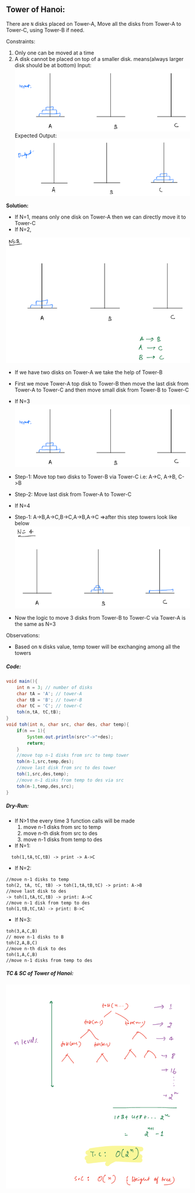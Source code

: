 ## Tower of Hanoi:
There are `N` disks placed on Tower-A, Move all the disks from Tower-A to Tower-C, using Tower-B if need.

Constraints:
1. Only one can be moved at a time
2. A disk cannot be placed on top of a smaller disk. means(always larger disk should be at bottom)
   Input:
   ![tower_of_honoi_input.png](../images/tower_of_honoi_input.png)
   Expected Output:
   ![tower_of_honoi_input.png](../images/tower_of_honoi_output.png)

**Solution:**
- If N=1, means only one disk on Tower-A then we can directly move it to Tower-C
- If N=2,

![tower_of_honoi_input_n_2.png](../images/tower_of_honoi_input_n_2.png)

- If we have two disks on Tower-A we take the help of Tower-B
- First we move Tower-A top disk to Tower-B then move the last disk from Tower-A to Tower-C and then move small disk from Tower-B to Tower-C

- If N=3
  ![img.png](../images/tower_of_honoi_input.png)
- Step-1: Move top two disks to Tower-B via Tower-C i.e: A->C, A->B, C->B
- Step-2: Move last disk from Tower-A to Tower-C
- If N=4
- Step-1: A->B,A->C,B->C,A->B,A->C =>after this step towers look like below
  ![tower_of_honoi_input_n_4_after_step-1.png](../images/tower_of_honoi_input_n_4_after_step-1.png)
- Now the logic to move 3 disks from Tower-B to Tower-C via Tower-A is the same as N=3

Observations:
- Based on `N` disks value, temp tower will be exchanging among all the towers

##### Code:
```java
void main(){
    int n = 3; // number of disks
    char tA = 'A'; // tower-A
    char tB = 'B'; // tower-B
    char tC = 'C'; // tower-C
    toh(n,tA, tC,tB);
}
void toh(int n, char src, char des, char temp){
    if(n == 1){
        System.out.println(src+"->"+des);
        return;
    }
    //move top n-1 disks from src to temp tower
    toh(n-1,src,temp,des);
    //move last disk from src to des tower
    toh(1,src,des,temp);
    //move n-1 disks from temp to des via src
    toh(n-1,temp,des,src);
}
```

##### Dry-Run:
- If N>1 the every time 3 function calls will be made
    1. move n-1 disks from src to temp
    2. move n-th disk from src to des
    3. move n-1 disks from temp to des
- If N=1:
````text
  toh(1,tA,tC,tB) -> print -> A->C
````
- If N=2:
````text
//move n-1 disks to temp
toh(2, tA, tC, tB) -> toh(1,tA,tB,tC) -> print: A->B
//move last disk to des
-> toh(1,tA,tC,tB) -> print: A->C
//move n-1 disk from temp to des
toh(1,tB,tC,tA) -> print: B->C
````
- If N=3:
````text
toh(3,A,C,B)
// move n-1 disks to B
toh(2,A,B,C) 
//move n-th disk to des
toh(1,A,C,B)
//move n-1 disks from temp to des 
````

##### TC & SC of Tower of Hanoi:
![tc_sc_tower_of_hanoi_sol.png](../images/tc_sc_tower_of_hanoi_sol.png)
